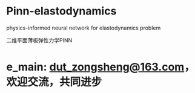 # Pinn-elastodynamics
physics-informed neural network for elastodynamics problem

二维平面薄板弹性力学PINN

# e_main: dut_zongsheng@163.com，欢迎交流，共同进步
